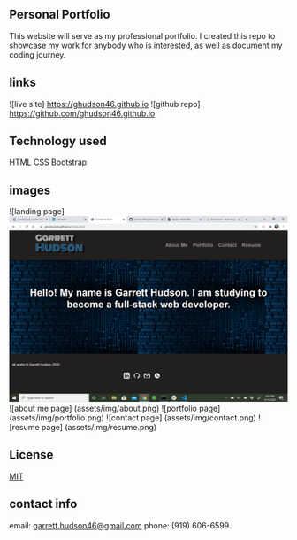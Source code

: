 
## Personal Portfolio
This website will serve as my professional portfolio. I created this repo to showcase my work for anybody who is interested, as well as document my coding journey. 

## links
![live site] https://ghudson46.github.io
![github repo] https://github.com/ghudson46.github.io

## Technology used
HTML
CSS
Bootstrap

## images
![landing page] <img src="assets/img/landing.png">
![about me page] (assets/img/about.png)
![portfolio page] (assets/img/portfolio.png)
![contact page] (assets/img/contact.png)
![resume page] (assets/img/resume.png)
## License
[MIT](https://choosealicense.com/licenses/mit/)

## contact info
email: garrett.hudson46@gmail.com
phone: (919) 606-6599
